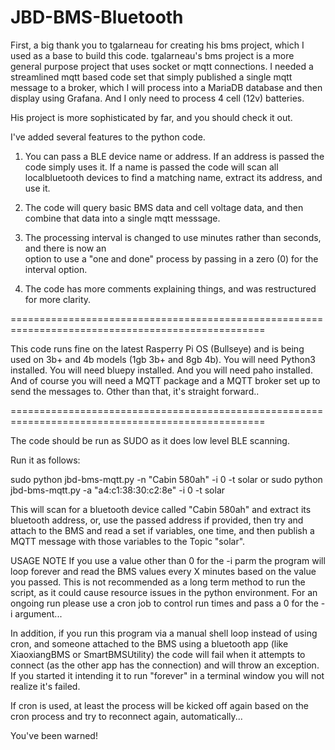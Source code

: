 # JBD-BMS-Bluetooth

First, a big thank you to tgalarneau for creating his bms project, which I used as a base to
build this code. tgalarneau's bms project is a more general purpose project that uses socket or
mqtt connections. I needed a streamlined mqtt based code set that simply published a single
mqtt message to a broker, which I will process into a MariaDB database and then display using
Grafana. And I only need to process 4 cell (12v) batteries.

His project is more sophisticated by far, and you should check it out.

I've added several features to the python code. 

1) You can pass a BLE device name or address. If an address is passed the code simply uses it. 
If a name is passed the code will scan all localbluetooth devices to find a matching name, 
extract its address, and use it.

2) The code will query basic BMS data and cell voltage data, and then combine that data into a 
single mqtt messsage. 

3) The processing interval is changed to use minutes rather than seconds, and there is now an  
option to use a "one and done" process by passing in a zero (0) for the interval option.

4) The code has more comments explaining things, and was restructured for more clarity.

==================================================================================================

This code runs fine on the latest Rasperry Pi OS (Bullseye) and is being used on 3b+ and 4b 
models (1gb 3b+ and 8gb 4b). You will need Python3 installed. You will need bluepy installed.
And you will need paho installed. And of course you will need a MQTT package and a MQTT 
broker set up to send the messages to. Other than that, it's straight forward..

==================================================================================================

The code should be run as SUDO as it does low level BLE scanning.

Run it as follows:

   sudo python jbd-bms-mqtt.py -n "Cabin 580ah" -i 0 -t solar
   or
   sudo python jbd-bms-mqtt.py -a "a4:c1:38:30:c2:8e" -i 0 -t solar

This will scan for a bluetooth device called "Cabin 580ah" and extract its
bluetooth address, or, use the passed address if provided, then try and attach
to the BMS and read a set if variables, one time, and then publish a MQTT
message with those variables to the Topic "solar".

USAGE NOTE
If you use a value other than 0 for the -i parm the program will loop forever
and read the BMS values every X minutes based on the value you passed. This is
not recommended as a long term method to run the script, as it could cause
resource issues in the python environment. For an ongoing run please use a
cron job to control run times and pass a 0 for the -i argument...

In addition, if you run this program via a manual shell loop instead of using
cron, and someone attached to the BMS using a bluetooth app (like XiaoxiangBMS
or SmartBMSUtility) the code will fail when it attempts to connect (as the other
app has the connection) and will throw an exception. If you started it intending
it to run "forever" in a terminal window you will not realize it's failed.

If cron is used, at least the process will be kicked off again based on the cron
process and try to reconnect again, automatically...

You've been warned!
